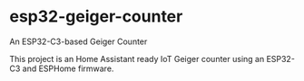 # esp32-geiger-counter
An ESP32-C3-based Geiger Counter

This project is an Home Assistant ready IoT Geiger counter using an ESP32-C3 and ESPHome firmware.
